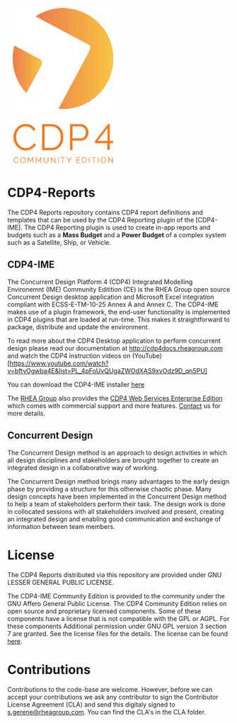 <img src="https://github.com/RHEAGROUP/CDP4-Reports/raw/master/CDP-Community-Edition.png" width="250">

# CDP4-Reports

The CDP4 Reports repository contains CDP4 report definitions and templates that can be used by the CDP4 Reporting plugin of the [CDP4-IME]. The CDP4 Reporting plugin is used to create in-app reports and budgets such as a **Mass Budget** and a **Power Budget** of a complex system such as a Satellite, Ship, or Vehicle.

## CDP4-IME

The Concurrent Design Platform 4 (CDP4) Integrated Modelling Environemnt (IME) Community Editition (CE) is the RHEA Group open source Concurrent Design desktop application and Microsoft Excel integration compliant with ECSS-E-TM-10-25 Annex A and Annex C. The CDP4-IME makes use of a plugin framework, the end-user functionality is implemented in CDP4 plugins that are loaded at run-time. This makes it straightforward to package, distribute and update the environment.

To read more about the CDP4 Desktop application to perform concurrent design please read our documentation at http://cdp4docs.rheagroup.com and watch the CDP4 instruction videos on (YouTube)[https://www.youtube.com/watch?v=bftyOgwba4E&list=PL_4pFoUvQUgaZWOdXAS9xvOdz9D_qn5PU]

You can download the CDP4-IME installer [here](https://github.com/RHEAGROUP/CDP4-IME-Community-Edition/releases)

The [RHEA Group](https://www.rheagroup.com) also provides the [CDP4 Web Services Enterprise Edition](https://github.com/RHEAGROUP/CDP4-WebServices-Community-Edition/wiki/CDP4-Web-Services-Enterprise-Edition) which comes with commercial support and more features. [Contact](https://www.rheagroup.com/contact) us for more details.

## Concurrent Design

The Concurrent Design method is an approach to design activities in which all design disciplines and stakeholders are brought together to create an integrated design in a collaborative way of working.

The Concurrent Design method brings many advantages to the early design phase by providing a structure for this otherwise chaotic phase. Many design concepts have been implemented in the Concurrent Design method to help a team of stakeholders perform their task. The design work is done in collocated sessions with all stakeholders involved and present, creating an integrated design and enabling good communication and exchange of information between team members.

# License

The CDP4 Reports distributed via this repository are provided under GNU LESSER GENERAL PUBLIC LICENSE.

The CDP4-IME Community Edition is provided to the community under the GNU Affero General Public License. The CDP4 Community Edition relies on open source and proprietary licensed components. Some of these components have a license that is not compatible with the GPL or AGPL. For these components Additional permission under GNU GPL version 3 section 7 are granted. See the license files for the details. The license can be found [here](LICENSE).

# Contributions

Contributions to the code-base are welcome. However, before we can accept your contributions we ask any contributor to sign the Contributor License Agreement (CLA) and send this digitaly signed to s.gerene@rheagroup.com. You can find the CLA's in the CLA folder.
